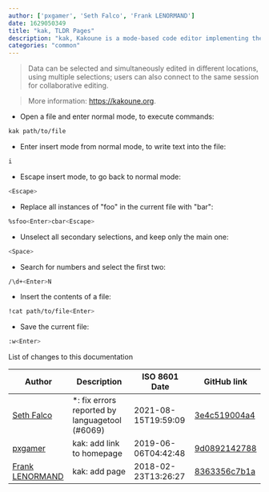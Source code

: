 ```yaml
---
author: ['pxgamer', 'Seth Falco', 'Frank LENORMAND']
date: 1629050349
title: "kak, TLDR Pages"
description: "kak, Kakoune is a mode-based code editor implementing the 'multiple selections' paradigm."
categories: "common"
---
```

> Data can be selected and simultaneously edited in different locations, using multiple selections; users can also connect to the same session for collaborative editing.

> More information: <https://kakoune.org>.

- Open a file and enter normal mode, to execute commands:

```bash
kak path/to/file
```

- Enter insert mode from normal mode, to write text into the file:

```bash
i
```

- Escape insert mode, to go back to normal mode:

```bash
<Escape>
```

- Replace all instances of "foo" in the current file with "bar":

```bash
%sfoo<Enter>cbar<Escape>
```

- Unselect all secondary selections, and keep only the main one:

```bash
<Space>
```

- Search for numbers and select the first two:

```bash
/\d+<Enter>N
```

- Insert the contents of a file:

```bash
!cat path/to/file<Enter>
```

- Save the current file:

```bash
:w<Enter>
```
List of changes to this documentation


Author | Description | ISO 8601 Date | GitHub link
------|-----|-----|-----
[Seth Falco](mailto:seth@falco.fun) | *: fix errors reported by languagetool (#6069) | 2021-08-15T19:59:09 | [3e4c519004a4](https://github.com/tldr-pages/tldr/commit/3e4c519004a471c861cdc609fd7239ee3355671c)
[pxgamer](mailto:owzie123@gmail.com) | kak: add link to homepage | 2019-06-06T04:42:48 | [9d0892142788](https://github.com/tldr-pages/tldr/commit/9d0892142788d50af0d3a6afdb1a4049fb586c64)
[Frank LENORMAND](mailto:lenormf@gmail.com) | kak: add page | 2018-02-23T13:26:27 | [8363356c7b1a](https://github.com/tldr-pages/tldr/commit/8363356c7b1a46367b53269a1d2188c1d88256f3)

